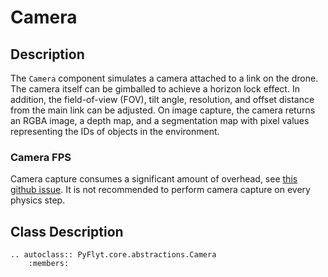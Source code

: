 # Camera

## Description

The `Camera` component simulates a camera attached to a link on the drone.
The camera itself can be gimballed to achieve a horizon lock effect.
In addition, the field-of-view (FOV), tilt angle, resolution, and offset distance from the main link can be adjusted.
On image capture, the camera returns an RGBA image, a depth map, and a segmentation map with pixel values representing the IDs of objects in the environment.

### Camera FPS

Camera capture consumes a significant amount of overhead, see [this github issue](https://github.com/jjshoots/PyFlyt/pull/43).
It is not recommended to perform camera capture on every physics step.

## Class Description
```{eval-rst}
.. autoclass:: PyFlyt.core.abstractions.Camera
    :members:
```
